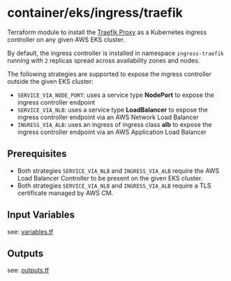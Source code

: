 # container/eks/ingress/traefik 

Terraform module to install the [Traefik Proxy](https://traefik.io/traefik/) as a Kubernetes ingress controller on any given AWS EKS cluster.

By default, the ingress controller is installed in namespace `ingress-traefik` running with `2` replicas 
spread across availability zones and nodes.

The following strategies are supported to expose the ingress controller outside the given EKS cluster:

* `SERVICE_VIA_NODE_PORT`: uses a service type __NodePort__ to expose the ingress controller endpoint
* `SERVICE_VIA_NLB`: uses a service type __LoadBalancer__ to expose the ingress controller endpoint via an AWS Network Load Balancer
* `INGRESS_VIA_ALB`: uses an ingress of ingress class __alb__ to expose the ingress controller endpoint via an AWS Application Load Balancer

## Prerequisites

* Both strategies `SERVICE_VIA_NLB` and `INGRESS_VIA_ALB` require the AWS Load Balancer Controller to be present on the given EKS cluster. 
* Both strategies `SERVICE_VIA_NLB` and `INGRESS_VIA_ALB` require a TLS certificate managed by AWS CM.

## Input Variables

see: [variables.tf](variables.tf)

## Outputs

see: [outputs.tf](outputs.tf)
